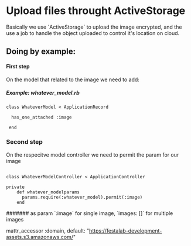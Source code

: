 # Upload files throught ActiveStorage

Basically we use ´ActiveStorage´ to upload the image encrypted, and the use a job to handle the object uploaded to control it's location on cloud.

## Doing by example:

#### First step

On the model that related to the image we need to add: 

##### Example: whatever_model.rb
~~~
class WhateverModel < ApplicationRecord
 
  has_one_attached :image

 end
~~~

### Second step

On the respecitve model controller we need to permit the param for our  image

~~~

class WhateverModelController < ApplicationController

private
    def whatever_modelparams
      params.require(:whatever_model).permit(:image)
    end
~~~

####### as param ´:image´  for single image, ´images: []´ for multiple images



  mattr_accessor :domain, default: "https://festalab-development-assets.s3.amazonaws.com/"